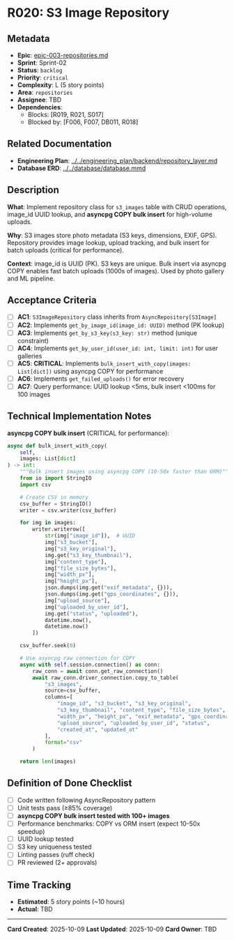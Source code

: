# R020: S3 Image Repository

## Metadata
- **Epic**: [epic-003-repositories.md](../../02_epics/epic-003-repositories.md)
- **Sprint**: Sprint-02
- **Status**: `backlog`
- **Priority**: `critical`
- **Complexity**: L (5 story points)
- **Area**: `repositories`
- **Assignee**: TBD
- **Dependencies**:
  - Blocks: [R019, R021, S017]
  - Blocked by: [F006, F007, DB011, R018]

## Related Documentation
- **Engineering Plan**: [../../engineering_plan/backend/repository_layer.md](../../engineering_plan/backend/repository_layer.md)
- **Database ERD**: [../../database/database.mmd](../../database/database.mmd#L227-L245)

## Description

**What**: Implement repository class for `s3_images` table with CRUD operations, image_id UUID lookup, and **asyncpg COPY bulk insert** for high-volume uploads.

**Why**: S3 images store photo metadata (S3 keys, dimensions, EXIF, GPS). Repository provides image lookup, upload tracking, and bulk insert for batch uploads (critical for performance).

**Context**: image_id is UUID (PK). S3 keys are unique. Bulk insert via asyncpg COPY enables fast batch uploads (1000s of images). Used by photo gallery and ML pipeline.

## Acceptance Criteria

- [ ] **AC1**: `S3ImageRepository` class inherits from `AsyncRepository[S3Image]`
- [ ] **AC2**: Implements `get_by_image_id(image_id: UUID)` method (PK lookup)
- [ ] **AC3**: Implements `get_by_s3_key(s3_key: str)` method (unique constraint)
- [ ] **AC4**: Implements `get_by_user_id(user_id: int, limit: int)` for user galleries
- [ ] **AC5**: **CRITICAL**: Implements `bulk_insert_with_copy(images: List[dict])` using asyncpg COPY for performance
- [ ] **AC6**: Implements `get_failed_uploads()` for error recovery
- [ ] **AC7**: Query performance: UUID lookup <5ms, bulk insert <100ms for 100 images

## Technical Implementation Notes

**asyncpg COPY bulk insert** (CRITICAL for performance):

```python
async def bulk_insert_with_copy(
    self,
    images: List[dict]
) -> int:
    """Bulk insert images using asyncpg COPY (10-50x faster than ORM)"""
    from io import StringIO
    import csv

    # Create CSV in memory
    csv_buffer = StringIO()
    writer = csv.writer(csv_buffer)

    for img in images:
        writer.writerow([
            str(img["image_id"]),  # UUID
            img["s3_bucket"],
            img["s3_key_original"],
            img.get("s3_key_thumbnail"),
            img["content_type"],
            img["file_size_bytes"],
            img["width_px"],
            img["height_px"],
            json.dumps(img.get("exif_metadata", {})),
            json.dumps(img.get("gps_coordinates", {})),
            img["upload_source"],
            img["uploaded_by_user_id"],
            img.get("status", "uploaded"),
            datetime.now(),
            datetime.now()
        ])

    csv_buffer.seek(0)

    # Use asyncpg raw connection for COPY
    async with self.session.connection() as conn:
        raw_conn = await conn.get_raw_connection()
        await raw_conn.driver_connection.copy_to_table(
            "s3_images",
            source=csv_buffer,
            columns=[
                "image_id", "s3_bucket", "s3_key_original",
                "s3_key_thumbnail", "content_type", "file_size_bytes",
                "width_px", "height_px", "exif_metadata", "gps_coordinates",
                "upload_source", "uploaded_by_user_id", "status",
                "created_at", "updated_at"
            ],
            format="csv"
        )

    return len(images)
```

## Definition of Done Checklist

- [ ] Code written following AsyncRepository pattern
- [ ] Unit tests pass (≥85% coverage)
- [ ] **asyncpg COPY bulk insert tested with 100+ images**
- [ ] Performance benchmarks: COPY vs ORM insert (expect 10-50x speedup)
- [ ] UUID lookup tested
- [ ] S3 key uniqueness tested
- [ ] Linting passes (ruff check)
- [ ] PR reviewed (2+ approvals)

## Time Tracking
- **Estimated**: 5 story points (~10 hours)
- **Actual**: TBD

---

**Card Created**: 2025-10-09
**Last Updated**: 2025-10-09
**Card Owner**: TBD
